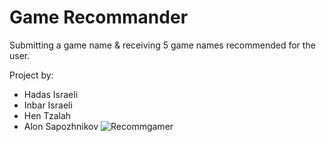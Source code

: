 # Game Recommander
Submitting a game name & receiving 5 game names recommended for the user.


Project by: 
- Hadas Israeli
- Inbar Israeli
- Hen Tzalah
- Alon Sapozhnikov
![Recommgamer](https://user-images.githubusercontent.com/76647532/185186765-f52c7193-86bb-4f22-ba4b-a112f0365796.jpeg)
